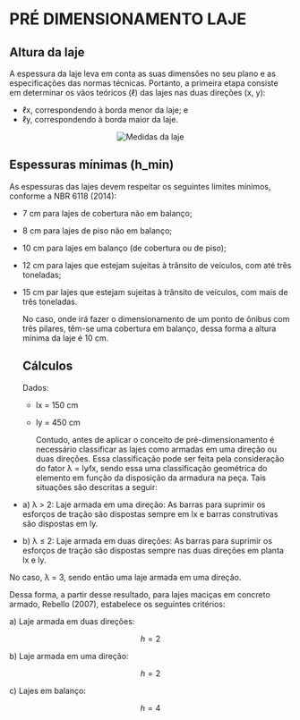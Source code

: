 # PRÉ DIMENSIONAMENTO LAJE

## Altura da laje

  A espessura da laje leva em conta as suas dimensões no seu plano e as especificações das normas técnicas. Portanto, a primeira etapa consiste em determinar os vãos teóricos (ℓ) das lajes nas duas direções (x, y):

   * ℓx, correspondendo à borda menor da laje; e
   * ℓy, correspondendo à borda maior da laje.

<div align="center">

![Medidas da laje](https://static.wixstatic.com/media/e1eced_ac5ef2fd2b5a47d786cdee5d03372d11~mv2.png/v1/fill/w_600,h_274,al_c,q_85,usm_0.66_1.00_0.01,enc_auto/e1eced_ac5ef2fd2b5a47d786cdee5d03372d11~mv2.png)

</div>

## Espessuras mínimas (h_min)

As espessuras das lajes devem respeitar os seguintes limites mínimos, conforme a NBR 6118 (2014):

* 7 cm para lajes de cobertura não em balanço; 
* 8 cm para lajes de piso não em balanço;
* 10 cm para lajes em balanço (de cobertura ou de piso);
* 12 cm para lajes que estejam sujeitas à trânsito de veículos, com até três toneladas;
* 15 cm par lajes que estejam sujeitas à trânsito de veículos, com mais de três toneladas.

  No caso, onde irá fazer o dimensionamento de um ponto de ônibus com três pilares, têm-se uma cobertura em balanço, dessa forma a altura mínima da laje é 10 cm.

  ## Cálculos

  Dados:
  * lx = 150 cm
  * ly = 450 cm
 
    Contudo, antes de aplicar o conceito de pré-dimensionamento é necessário classificar as lajes como armadas em uma direção ou duas direções. Essa classificação pode
ser feita pela consideração do fator λ = ly⁄lx, sendo essa uma classificação geométrica do elemento em função da disposição da armadura na peça. Tais
situações são descritas a seguir:

* a) λ > 2: Laje armada em uma direção: As barras para suprimir os esforços de tração são dispostas sempre em lx e barras construtivas são dispostas em ly.
* b) λ ≤ 2: Laje armada em duas direções: As barras para suprimir os esforços de tração são dispostas sempre nas duas direções em planta lx e ly.

No caso, λ = 3, sendo então uma laje armada em uma direção.

Dessa forma, a partir desse resultado, para lajes maciças em concreto armado, Rebello (2007), estabelece os seguintes critérios:

a) Laje armada em duas direções:

$$
h = 2% . \frac{lx + ly}{2}
$$

b) Laje armada em uma direção:

$$
h = 2% . lx
$$

c) Lajes em balanço:

$$
h = 4% . lx
$$
